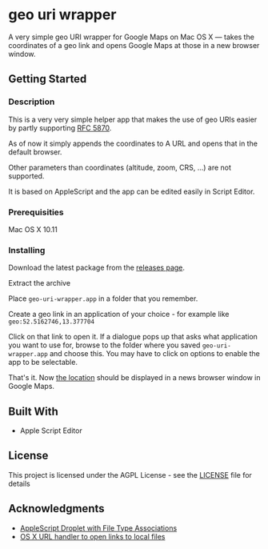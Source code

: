# geo uri wrapper

A very simple geo URI wrapper for Google Maps on Mac OS X — takes the coordinates of a geo link and opens Google Maps at those in a new browser window.

## Getting Started

### Description

This is a very very simple helper app that makes the use of geo URIs easier by partly supporting [RFC 5870](https://en.wikipedia.org/wiki/Geo_URI_scheme).

As of now it simply appends the coordinates to A URL and opens that in the default browser.

Other parameters than coordinates (altitude, zoom, CRS, ...) are not supported.

It is based on AppleScript and the app can be edited easily in Script Editor.

### Prerequisities

Mac OS X 10.11

### Installing

Download the latest package from the [releases page](https://github.com/mmoole/geo-uri-wrapper/releases).

Extract the archive

Place `geo-uri-wrapper.app` in a folder that you remember.

Create a geo link in an application of your choice - for example like
`geo:52.5162746,13.377704`

Click on that link to open it. If a dialogue pops up that asks what application you want to use for, browse to the folder where you saved `geo-uri-wrapper.app` and choose this. You may have to click on options to enable the app to be selectable.

That's it. Now [the location](geo:52.5162746,13.377704) should be displayed in a news browser window in Google Maps.

## Built With

* Apple Script Editor

## License

This project is licensed under the AGPL License - see the [LICENSE](LICENSE) file for details

## Acknowledgments

* [AppleScript Droplet with File Type Associations](http://www.jamesstroud.com/jamess-miscellaneous-how-tos/os-x-admin/applescript-droplet-with-file-type-associations)
* [OS X URL handler to open links to local files](http://hublog.hubmed.org/archives/001154.html)
